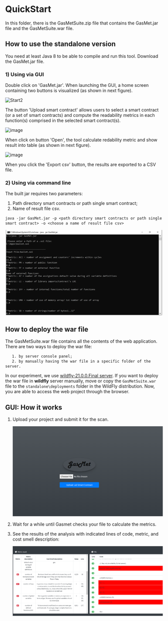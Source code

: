 # QuickStart
In this folder, there is the GasMetSuite.zip file that contains the GasMet.jar file and the GasMetSuite.war file.

## How to use the standalone version

You need at least Java 8 to be able to compile and run this tool.
Download the GasMet.jar file.
### 1) Using via GUI
Double click on 'GasMet.jar'. When  launching  the  GUI,  a  home  screen  containing two buttons is visualized (as shown in next figure).

![Start2](https://user-images.githubusercontent.com/19287382/121712524-1fcbd500-cadc-11eb-8310-898d8c064bc2.PNG)

The button 'Upload smart contract' allows users to select a smart contract (or a set of smart  contracts) and compute the readability metrics in each function(s)  comprised  in  the selected smart contract(s).

![image](https://user-images.githubusercontent.com/19287382/121713357-1000c080-cadd-11eb-832f-c198c25657dc.png)

When click on button 'Open', the tool calculate redability metric and show result into table (as shown in next figure).

![image](https://user-images.githubusercontent.com/19287382/121713923-a9c86d80-cadd-11eb-91ec-ea0ac3479019.png)

When you click the 'Export csv' button, the results are exported to a CSV file.

### 2) Using via command line

The built jar requires two parameters:
 1) Path directory smart contracts or path single smart contract;
 2) Name of result file csv.
 
```
java -jar GasMet.jar -p <path directory smart contracts or path single smart contract> -o <choose a name of result file csv>
```

![commandLine](https://github.com/paperSubmition2020/GasmetReplicationPackage/blob/master/GasMetToolSuite/image/commandLine.png)


## How to deploy the war file

The GasMetSuite.war file contains all the contents of the web application.
There are two ways to deploy the war file:

	   1. by server console panel;
	   2. by manually having the war file in a specific folder of the server.
	   
In our experiment, we use [wildfly-21.0.0.Final server](https://www.wildfly.org/downloads/). 
If you want to deploy the war file in  **wildfly**  server manually, move or copy the `GasMetSuite.war` file to the `standalone\deployments` folder in the WildFly distribution.
Now, you are able to access the web project through the browser.

## GUI: How it works

 1. Upload your project and submit it for the scan.  
 
     ![home](https://github.com/paperSubmition2020/GasmetReplicationPackage/blob/master/GasMetToolSuite/image/Immagine1.png)
 2. Wait for a while until Gasmet checks your file to calculate the metrics.
 3. See the results of the analysis with indicated lines of code, metric, and cost smell description:
 
    ![Result](https://github.com/paperSubmition2020/GasmetReplicationPackage/blob/master/GasMetToolSuite/image/Immagine2.png)
